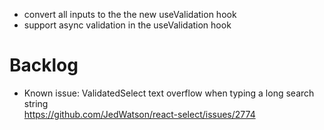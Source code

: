 -   convert all inputs to the the new useValidation hook
-   support async validation in the useValidation hook

# Backlog

-   Known issue: ValidatedSelect text overflow when typing a long search string  
    https://github.com/JedWatson/react-select/issues/2774
